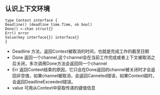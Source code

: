## 认识上下文环境  
`type Context interface {`  
    `Deadline() (deadline time.Time, ok bool)`  
   `Done() <-chan struct{}`  
    `Err() error`  
    `Value(key interface{}) interface{}`  
`}`

- Deadline 方法，返回Context被取消的时间，也就是完成工作的截至日期  
- Done 返回一个channel,这个channel会在当前工作完成或者上下文被取消之后关闭，多次调用Done方法会返回同一个channel  
- Err 返回Context结束的原因，它只会在Done返回的channel被关闭时才会返回非空值，如果channel被取消，会返回Canneled错误，如果Context超时，会返回DeadlineExceeded错误。
- value 可用从Context中获取传递的键值信息
